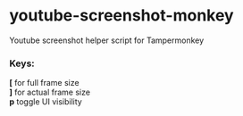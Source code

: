 # youtube-screenshot-monkey
 Youtube screenshot helper script for Tampermonkey

### Keys:
**[** for full frame size  
**]** for actual frame size  
**p** toggle UI visibility  

